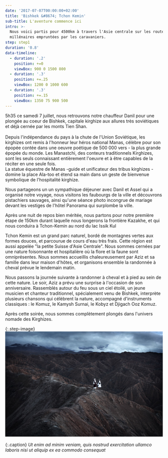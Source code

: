 ```yaml
---
date: '2017-07-07T00:00:00+02:00'
title: 'Bishkek &#8674; Tchon Kemin'
sub-title: L'aventure commence ici
intro: >-
  Nous voici partis pour 4500km à travers l'Asie centrale sur les routes
  millénaires empruntées par les caravaniers.
step: step1
duration: '0.8'
data-timeline:
  - duration: '.2'
    position: +=0
    viewBox: 900 0 1500 800
  - duration: '.3'
    position: +=.25
    viewBox: 1200 0 1000 600
  - duration: '.3'
    position: +=.15
    viewBox: 1350 75 900 500
---
```

5h35 ce samedi 7 juillet, nous retrouvons notre chauffeur Danil pour une plongée au coeur de Bishkek, capitale kirghize aux allures très soviétiques et déjà cernée par les monts Tien Shan. \
\
Depuis l'indépendance du pays à la chute de l'Union Soviétique, les kirghizes ont remis à l'honneur leur héros national Manas, célèbre pour son épopée contée dans une oeuvre poétique de 500 000 vers - la plus grande épopée du monde. Les Manastchi, des conteurs traditionnels Kirghizes, sont les seuls connaissant entièrement l'oeuvre et à être capables de la réciter en une seule fois.\
La statue équestre de Manas -guide et unificateur des tribus kirghizes - domine la place Ala-too et étend sa main dans un geste de bienvenue symbolique de l'hospitalité kirghize.

Nous partageons un un sympathique déjeuner avec Danil et Assel qui a organisé notre voyage, nous visitons les faubourgs de la ville et découvrons pistachiers sauvages, ainsi qu'une séance photo incongrue de mariage devant les vestiges de l'hôtel Panorama qui surplombe la ville.

Après une nuit de repos bien méritée, nous partons pour notre première étape de 150km durant laquelle nous longerons la frontière Kazakhe, et qui nous conduira à Tchon-Kemin au nord du lac Issik Kul

Tchon Kemin est un grand parc naturel, bordé de montagnes vertes aux formes douces, et parcourue de cours d'eau très frais. Cette région est aussi appelée "la petite Suisse d'Asie Centrale". Nous sommes cernées par une nature foisonnante et hospitalière où la flore et la faune sont omniprésentes. Nous sommes accueillis chaleureusement par Aziz et sa famille dans leur maison d'hôtes, et organisons ensemble la randonnée à cheval prévue le lendemain matin. 

Nous passons la journée suivante à randonner à cheval et à pied au sein de cette nature. Le soir, Aziz a prévu une surprise à l'occasion de son anniversaire. Rassemblés autour du feu sous un ciel étoilé, un jeune musicien et chanteur traditionnel, spécialement venu de Bishkek, interprète plusieurs chansons qui célèbrent la nature, accompagné d'instruments classiques : le Komuz, le Kamysh Surnai, le Kobyz et Djigach Ooz Komuz.

Après cette soirée, nous sommes complètement plongés dans l'univers nomade des Kirghizes.

{:.step-image}
[![](/assets/img/uploads/kirghyzstan.jpeg)](/assets/img/uploads/kirghyzstan.jpeg "kirghyzstan")

{:.caption}
_Ut enim ad minim veniam, quis nostrud exercitation ullamco laboris nisi ut aliquip ex ea commodo consequat_
